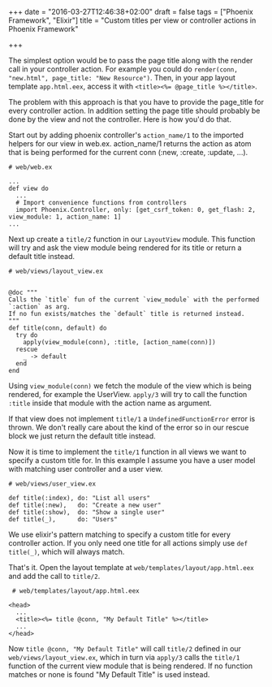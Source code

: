 +++
date = "2016-03-27T12:46:38+02:00"
draft = false
tags = ["Phoenix Framework", "Elixir"]
title = "Custom titles per view or controller actions in Phoenix Framework"

+++

The simplest option would be to pass the page title along with the render call in your controller action. For example you could do <code>render(conn, "new.html", page_title: "New Resource")</code>. Then, in your app layout template <code>app.html.eex</code>, access it with <code>\<title\><%= @page_title %>\</title></code>.  

The problem with this approach is that you have to provide the page_title for every controller action. In addition setting the page title should probably be done by the view and not the controller. Here is how you'd do that.

Start out by adding phoenix controller's <code>action_name/1</code> to the imported helpers for our view in web.ex. action_name/1 returns the action as atom that is being performed for the current conn (:new, :create, :update, ...).

    # web/web.ex

    ...
    def view do
      ...
      # Import convenience functions from controllers
      import Phoenix.Controller, only: [get_csrf_token: 0, get_flash: 2, view_module: 1, action_name: 1]
    ...

Next up create a <code>title/2</code> function in our <code>LayoutView</code> module. This function will try and ask the view module being rendered for its title or return a default title instead.

    # web/views/layout_view.ex


    @doc """
    Calls the `title` fun of the current `view_module` with the performed `:action` as arg.
    If no fun exists/matches the `default` title is returned instead.
    """
    def title(conn, default) do
      try do
        apply(view_module(conn), :title, [action_name(conn)])
      rescue
        _ -> default
      end
    end

Using <code>view_module(conn)</code> we fetch the module of the view which is being rendered, for example the UserView. <code>apply/3</code> will try to call the function <code>:title</code> inside that module with the action name as argument.  

If that view does not implement <code>title/1</code> a <code>UndefinedFunctionError</code> error is thrown. We don't really care about the kind of the error so in our rescue block we just return the default title instead.


Now it is time to implement the <code>title/1</code> function in all views we want to specify a custom title for. In this example I assume you have a user model with matching user controller and a user view.

    # web/views/user_view.ex

    def title(:index), do: "List all users"
  	def title(:new),   do: "Create a new user"
  	def title(:show),  do: "Show a single user"
  	def title(_),      do: "Users"

 We use elixir's pattern matching to specify a custom title for every controller action. If you only need one title for all actions simply use <code>def title(_)</code>, which will always match.

 That's it. Open the layout template at <code>web/templates/layout/app.html.eex</code> and add the call to <code>title/2</code>.

     # web/templates/layout/app.html.eex

    <head>
      ...
      <title><%= title @conn, "My Default Title" %></title>
      ...
    </head>

Now <code>title @conn, "My Default Title"</code> will call <code>title/2</code> defined in our <code>web/views/layout_view.ex</code>, which in turn via <code>apply/3</code> calls the <code>title/1</code> function of the current view module that is being rendered. If no function matches or none is found "My Default Title" is used instead.
